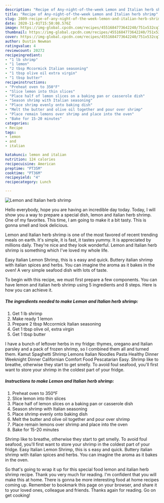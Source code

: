 ```yaml
---
description: "Recipe of Any-night-of-the-week Lemon and Italian herb shrimp"
title: "Recipe of Any-night-of-the-week Lemon and Italian herb shrimp"
slug: 2809-recipe-of-any-night-of-the-week-lemon-and-italian-herb-shrimp
date: 2020-11-01T15:50:08.576Z
image: https://img-global.cpcdn.com/recipes/4551684773642240/751x532cq70/lemon-and-italian-herb-shrimp-recipe-main-photo.jpg
thumbnail: https://img-global.cpcdn.com/recipes/4551684773642240/751x532cq70/lemon-and-italian-herb-shrimp-recipe-main-photo.jpg
cover: https://img-global.cpcdn.com/recipes/4551684773642240/751x532cq70/lemon-and-italian-herb-shrimp-recipe-main-photo.jpg
author: Dustin Newman
ratingvalue: 4
reviewcount: 20272
recipeingredient:
- "1 lb shrimp"
- "1 lemon"
- "2 tbsp Mccormick Italian seasoning"
- "1 tbsp olive oil extra virgin"
- "1 tbsp butter"
recipeinstructions:
- "Preheat oven to 350°F"
- "Slice lemon into thin slices"
- "Place half of lemon slices on a baking pan or casserole dish"
- "Season shrimp with Italian seasoning"
- "Place shrimp evenly onto baking dish"
- "Melt the butter and olive oil together and pour over shrimp"
- "Place remain lemons over shrimp and place into the oven"
- "Bake for 15-20 minutes"
categories:
- Recipe
tags:
- lemon
- and
- italian

katakunci: lemon and italian 
nutrition: 124 calories
recipecuisine: American
preptime: "PT35M"
cooktime: "PT36M"
recipeyield: "4"
recipecategory: Lunch

---
```



![Lemon and Italian herb shrimp](https://img-global.cpcdn.com/recipes/4551684773642240/751x532cq70/lemon-and-italian-herb-shrimp-recipe-main-photo.jpg)

Hello everybody, hope you are having an incredible day today. Today, I will show you a way to prepare a special dish, lemon and italian herb shrimp. One of my favorites. This time, I am going to make it a bit tasty. This is gonna smell and look delicious.

Lemon and Italian herb shrimp is one of the most favored of recent trending meals on earth. It's simple, it is fast, it tastes yummy. It is appreciated by millions daily. They're nice and they look wonderful. Lemon and Italian herb shrimp is something which I've loved my whole life.

Easy Italian Lemon Shrimp, this is s easy and quick. Buttery italian shrimp with italian spices and herbs. You can imagine the aroma as it bakes in the oven! A very simple seafood dish with lots of taste.


To begin with this recipe, we must first prepare a few components. You can have lemon and italian herb shrimp using 5 ingredients and 8 steps. Here is how you can achieve it.

<!--inarticleads1-->

##### The ingredients needed to make Lemon and Italian herb shrimp:

1. Get 1 lb shrimp
1. Make ready 1 lemon
1. Prepare 2 tbsp Mccormick Italian seasoning
1. Get 1 tbsp olive oil, extra virgin
1. Get 1 tbsp butter


I have a bunch of leftover herbs in my fridge: thymes, oregano and Italian parsley and a pack of frozen shrimp, so I combined them all and turned them. Kamut Spaghetti Shrimp Lemons Italian Noodles Pasta Healthy Dinner Weeknight Dinner Californian Comfort Food Pescatarian Easy. Shrimp like to breathe, otherwise they start to get smelly. To avoid foul seafood, you&#39;ll first want to store your shrimp in the coldest part of your fridge. 

<!--inarticleads2-->

##### Instructions to make Lemon and Italian herb shrimp:

1. Preheat oven to 350°F
1. Slice lemon into thin slices
1. Place half of lemon slices on a baking pan or casserole dish
1. Season shrimp with Italian seasoning
1. Place shrimp evenly onto baking dish
1. Melt the butter and olive oil together and pour over shrimp
1. Place remain lemons over shrimp and place into the oven
1. Bake for 15-20 minutes


Shrimp like to breathe, otherwise they start to get smelly. To avoid foul seafood, you&#39;ll first want to store your shrimp in the coldest part of your fridge. Easy Italian Lemon Shrimp, this is s easy and quick. Buttery italian shrimp with italian spices and herbs. You can imagine the aroma as it bakes in the oven. 

So that's going to wrap it up for this special food lemon and italian herb shrimp recipe. Thank you very much for reading. I'm confident that you will make this at home. There is gonna be more interesting food at home recipes coming up. Remember to bookmark this page on your browser, and share it to your loved ones, colleague and friends. Thanks again for reading. Go on get cooking!
